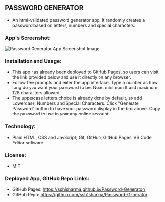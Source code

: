 ## PASSWORD GENERATOR
- An html-validated password generator app. It randomly creates a password based on letters, numbers and special characters.

### App's Screenshot:

![Password Generator App Screenshot Image](https://github.com/ssh1sharma/3rd-Homework-SS/blob/master/password-generator-screenshot.jpg)


### Installation and Usage:

- This app has already been deployed to GitHub Pages, so users can visit the link provided below and use it directly on any browser.
- Follow few prompts and enter the app interface. Type a number as how long do you want your password to be. Note:  minimum 8 and maximum 128 characters allowed.
- The uppercase letters choice is already done by default, so add Lowercase, Numbers and Special Characters. Click "Generate Password" button to have your password display in the box above. Copy the password to use in your any online account.
  
  
### Technology:

- Plain HTML, CSS and JavScript; Git, GitHub, GitHub Pages. VS Code Editor software.

### License:

- MIT

### Deployed App, GitHub Repo Links:

- GitHub Pages: https://ssh1sharma.github.io/Password-Generator/
- GitHub Repo: https://github.com/ssh1sharma/Password-Generator
